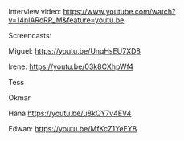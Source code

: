 Interview video:
https://www.youtube.com/watch?v=14nlARoRR_M&feature=youtu.be


Screencasts:

Miguel:
https://youtu.be/UnqHsEU7XD8

Irene:
https://youtu.be/03k8CXhpWf4

Tess

Okmar

Hana
https://youtu.be/u8kQY7v4EV4

Edwan:
https://youtu.be/MfKcZ1YeEY8

